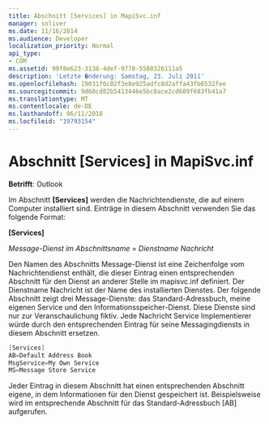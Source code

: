 ```yaml
---
title: Abschnitt [Services] in MapiSvc.inf
manager: soliver
ms.date: 11/16/2014
ms.audience: Developer
localization_priority: Normal
api_type:
- COM
ms.assetid: 99f8e623-3138-4def-9778-5580326111a5
description: 'Letzte �nderung: Samstag, 23. Juli 2011'
ms.openlocfilehash: 19031f6c02f3e8e925adfc8d2affa43fb6532fee
ms.sourcegitcommit: 9d60cd82b5413446e5bc8ace2cd689f683fb41a7
ms.translationtype: MT
ms.contentlocale: de-DE
ms.lasthandoff: 06/11/2018
ms.locfileid: "19793154"
---
```

# <a name="mapisvcinf-services-section"></a>Abschnitt [Services] in MapiSvc.inf

  
  
**Betrifft**: Outlook 
  
Im Abschnitt **[Services]** werden die Nachrichtendienste, die auf einem Computer installiert sind. Einträge in diesem Abschnitt verwenden Sie das folgende Format: 
  
 **[Services]**
  
 _Message-Dienst im Abschnittsname_ =  _Dienstname Nachricht_
  
Den Namen des Abschnitts Message-Dienst ist eine Zeichenfolge vom Nachrichtendienst enthält, die dieser Eintrag einen entsprechenden Abschnitt für den Dienst an anderer Stelle im mapisvc.inf definiert. Der Dienstname Nachricht ist der Name des installierten Dienstes. Der folgende Abschnitt zeigt drei Message-Dienste: das Standard-Adressbuch, meine eigenen Service und den Informationsspeicher-Dienst. Diese Dienste sind nur zur Veranschaulichung fiktiv. Jede Nachricht Service Implementierer würde durch den entsprechenden Eintrag für seine Messagingdiensts in diesem Abschnitt ersetzen.
  
```cpp
[Services]
AB=Default Address Book
MsgService=My Own Service
MS=Message Store Service

```

Jeder Eintrag in diesem Abschnitt hat einen entsprechenden Abschnitt eigene, in dem Informationen für den Dienst gespeichert ist. Beispielsweise wird im entsprechende Abschnitt für das Standard-Adressbuch [AB] aufgerufen.
  

